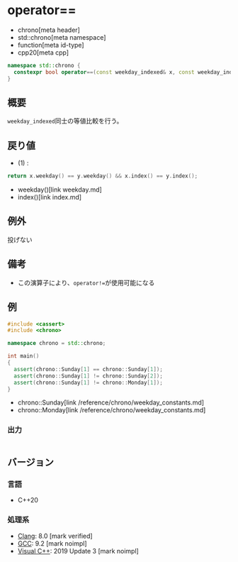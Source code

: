 # operator==
* chrono[meta header]
* std::chrono[meta namespace]
* function[meta id-type]
* cpp20[meta cpp]

```cpp
namespace std::chrono {
  constexpr bool operator==(const weekday_indexed& x, const weekday_indexed& y) noexcept; // (1) C++20
}
```

## 概要
`weekday_indexed`同士の等値比較を行う。


## 戻り値
- (1) :

```cpp
return x.weekday() == y.weekday() && x.index() == y.index();
```
* weekday()[link weekday.md]
* index()[link index.md]


## 例外
投げない


## 備考
- この演算子により、`operator!=`が使用可能になる


## 例
```cpp example
#include <cassert>
#include <chrono>

namespace chrono = std::chrono;

int main()
{
  assert(chrono::Sunday[1] == chrono::Sunday[1]);
  assert(chrono::Sunday[1] != chrono::Sunday[2]);
  assert(chrono::Sunday[1] != chrono::Monday[1]);
}
```
* chrono::Sunday[link /reference/chrono/weekday_constants.md]
* chrono::Monday[link /reference/chrono/weekday_constants.md]

### 出力
```
```

## バージョン
### 言語
- C++20

### 処理系
- [Clang](/implementation.md#clang): 8.0 [mark verified]
- [GCC](/implementation.md#gcc): 9.2 [mark noimpl]
- [Visual C++](/implementation.md#visual_cpp): 2019 Update 3 [mark noimpl]
